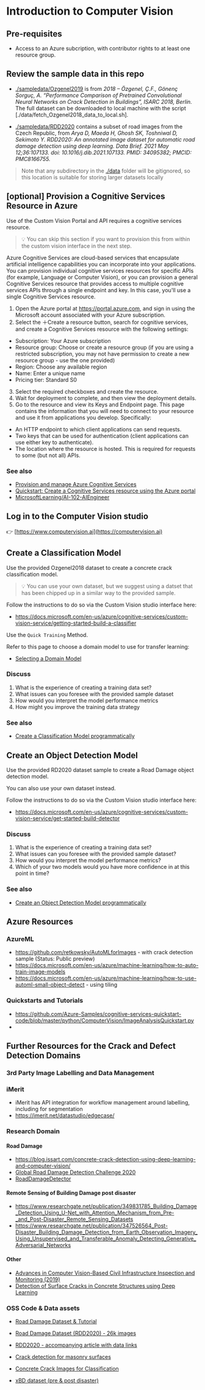 # Introduction to Computer Vision

## Pre-requisites
- Access to an Azure subcription, with contributor rights to at least one resource group.

## Review the sample data in this repo
- [./sampledata/Ozgenel2019](./sampledata/Ozgenel2019) is from *2018 – Özgenel, Ç.F., Gönenç Sorguç, A. “Performance Comparison of Pretrained Convolutional Neural Networks on Crack Detection in Buildings”, ISARC 2018, Berlin.* The full dataset can be downloaded to local machine with the script [./data/fetch_Ozgenel2018_data_to_local.sh].

- [./sampledata/RDD2020](./sampledata/RDD2020) contains a subset of road images from the Czech Republic, from *Arya D, Maeda H, Ghosh SK, Toshniwal D, Sekimoto Y. RDD2020: An annotated image dataset for automatic road damage detection using deep learning. Data Brief. 2021 May 12;36:107133. doi: 10.1016/j.dib.2021.107133. PMID: 34095382; PMCID: PMC8166755.*

> Note that any subdirectory in the [./data](./data) folder will be gitignored, so this location is suitable for storing larger datasets locally


## [optional] Provision a Cognitive Services Resource in Azure 

Use of the Custom Vision Portal and API requires a cognitive services resource.

> 💡 You can skip this section if you want to provision this from within the custom vision interface in the next step. 

Azure Cognitive Services are cloud-based services that encapsulate artificial intelligence capabilities you can incorporate into your applications. You can provision individual cognitive services resources for specific APIs (for example, Language or Computer Vision), or you can provision a general Cognitive Services resource that provides access to multiple cognitive services APIs through a single endpoint and key. In this case, you'll use a single Cognitive Services resource.

1. Open the Azure portal at https://portal.azure.com, and sign in using the Microsoft account associated with your Azure subscription.
2. Select the ＋Create a resource button, search for cognitive services, and create a Cognitive Services resource with the following settings:
  - Subscription: Your Azure subscription
  - Resource group: Choose or create a resource group (if you are using a restricted subscription, you may not have permission to create a new resource group - use the one provided)
  - Region: Choose any available region
  - Name: Enter a unique name
  - Pricing tier: Standard S0
3. Select the required checkboxes and create the resource.
4. Wait for deployment to complete, and then view the deployment details.
5. Go to the resource and view its Keys and Endpoint page. This page contains the information that you will need to connect to your resource and use it from applications you develop. Specifically:
  - An HTTP endpoint to which client applications can send requests.
  - Two keys that can be used for authentication (client applications can use either key to authenticate).
  - The location where the resource is hosted. This is required for requests to some (but not all) APIs.

### See also
- [Provision and manage Azure Cognitive Services](https://docs.microsoft.com/en-us/learn/paths/provision-manage-azure-cognitive-services/)
- [Quickstart: Create a Cognitive Services resource using the Azure portal](https://docs.microsoft.com/en-us/azure/cognitive-services/cognitive-services-apis-create-account)
- [MicrosoftLearning/AI-102-AIEngineer](https://github.com/MicrosoftLearning/AI-102-AIEngineer/blob/master/Instructions/01-get-started-cognitive-services.md)



## Log in to the Computer Vision studio

👉 [https://www.computervision.ai](https://computervision.ai)


## Create a Classification Model
Use the provided Ozgenel2018 dataset to create a concrete crack classification model.

> 💡 You can use your own dataset, but we suggest using a datset that has been chipped up in a similar way to the provided sample.

Follow the instructions to do so via the Custom Vision studio interface here:
- https://docs.microsoft.com/en-us/azure/cognitive-services/custom-vision-service/getting-started-build-a-classifier 

Use the `Quick Training` Method.

Refer to this page to choose a domain model to use for transfer learning:

- [Selecting a Domain Model](https://docs.microsoft.com/en-us/azure/cognitive-services/custom-vision-service/select-domain)


### Discuss
1. What is the experience of creating a training data set?
2. What issues can you foresee with the provided sample dataset
3. How would you interpret the model performance metrics
3. How might you improve the training data strategy

### See also
- [Create a Classification Model programmatically](https://docs.microsoft.com/en-us/azure/cognitive-services/Custom-Vision-Service/quickstarts/image-classification)



## Create an Object Detection Model
Use the provided RD2020 dataset sample to create a Road Damage object detection model.

You can also use your own dataset instead. 

Follow the instructions to do so via the Custom Vision studio interface here:
- https://docs.microsoft.com/en-us/azure/cognitive-services/custom-vision-service/get-started-build-detector


### Discuss
1. What is the experience of creating a training data set?
2. What issues can you foresee with the provided sample dataset?
3. How would you interpret the model performance metrics?
4. Which of your two models would you have more confidence in at this point in time?

### See also
- [Create an Object Detection Model programmatically](https://docs.microsoft.com/en-us/azure/cognitive-services/custom-vision-service/quickstarts/object-detection)




## Azure Resources

### AzureML
- https://github.com/retkowsky/AutoMLforImages - with crack detection sample (Status: Public preview)
- https://docs.microsoft.com/en-us/azure/machine-learning/how-to-auto-train-image-models
- https://docs.microsoft.com/en-us/azure/machine-learning/how-to-use-automl-small-object-detect - using tiling



### Quickstarts and Tutorials
- https://github.com/Azure-Samples/cognitive-services-quickstart-code/blob/master/python/ComputerVision/ImageAnalysisQuickstart.py
- 






## Further Resources for the Crack and Defect Detection Domains

### 3rd Party Image Labelling and Data Management
### iMerit
- iMerit has API integration for workflow management around labelling, including for segmentation
- https://imerit.net/datastudio/edgecase/

### Research Domain
#### Road Damage
- https://blog.issart.com/concrete-crack-detection-using-deep-learning-and-computer-vision/
- [Global Road Damage Detection Challenge 2020](https://rdd2020.sekilab.global/)
- [RoadDamageDetector](https://github.com/sekilab/RoadDamageDetector)

#### Remote Sensing of Building Damage post disaster
- https://www.researchgate.net/publication/349831785_Building_Damage_Detection_Using_U-Net_with_Attention_Mechanism_from_Pre-_and_Post-Disaster_Remote_Sensing_Datasets
- https://www.researchgate.net/publication/347526564_Post-Disaster_Building_Damage_Detection_from_Earth_Observation_Imagery_Using_Unsupervised_and_Transferable_Anomaly_Detecting_Generative_Adversarial_Networks

 
#### Other
- [Advances in Computer Vision-Based Civil Infrastructure Inspection and Monitoring (2019)](https://www.sciencedirect.com/science/article/pii/S2095809918308130)
- [Detection of Surface Cracks in Concrete Structures using Deep Learning](https://towardsdatascience.com/detection-of-surface-cracks-in-concrete-structures-using-deep-learning-f8f85cd8ac8b)

### OSS Code & Data assets
- [Road Damage Dataset & Tutorial](https://github.com/sekilab/RoadDamageDetector/blob/master/RoadDamageDatasetTutorial.ipynb)

- [Road Damage Dataset (RDD2020) - 26k images](https://data.mendeley.com/datasets/5ty2wb6gvg/1)
- [RDD2020 - accompanying article with data links](https://github.com/sekilab/RoadDamageDetector)

- [Crack detection for masonry surfaces](https://github.com/dimitrisdais/crack_detection_CNN_masonry)
- [Concrete Crack Images for Classification](https://data.mendeley.com/datasets/5y9wdsg2zt/2)

- [xBD dataset (pre & post disaster)](https://github.com/DIUx-xView/xView2_baseline)
